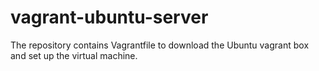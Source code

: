 # vagrant-ubuntu-server

The repository contains Vagrantfile to download the Ubuntu vagrant box and set up the virtual machine.


